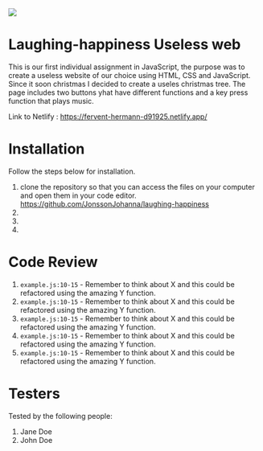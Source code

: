 <img src="https://media.giphy.com/media/3ohs7K0MoUDfYI43eM/giphy.gif">

# Laughing-happiness Useless web

This is our first individual assignment in JavaScript, the purpose was to create a useless website of our choice using HTML, CSS and JavaScript. Since it soon christmas I decided to create a useles christmas tree. The page includes two buttons yhat have different functions and a key press function that plays music.

Link to Netlify : https://fervent-hermann-d91925.netlify.app/

# Installation

Follow the steps below for installation.

1. clone the repository so that you can access the files on your computer and open them in your code editor. https://github.com/JonssonJohanna/laughing-happiness
2.
3.
4.

# Code Review

1. `example.js:10-15` - Remember to think about X and this could be refactored using the amazing Y function.
1. `example.js:10-15` - Remember to think about X and this could be refactored using the amazing Y function.
1. `example.js:10-15` - Remember to think about X and this could be refactored using the amazing Y function.
1. `example.js:10-15` - Remember to think about X and this could be refactored using the amazing Y function.
1. `example.js:10-15` - Remember to think about X and this could be refactored using the amazing Y function.

# Testers

Tested by the following people:

1. Jane Doe
2. John Doe
